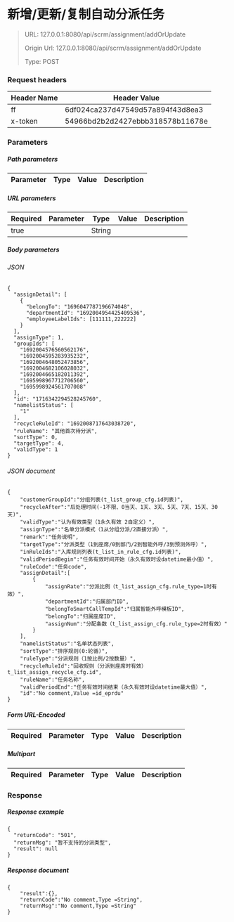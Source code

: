 # 新增/更新/复制自动分派任务

> URL: 127.0.0.1:8080/api/scrm/assignment/addOrUpdate
>
> Origin Url: 127.0.0.1:8080/api/scrm/assignment/addOrUpdate
>
> Type: POST


### Request headers

|Header Name| Header Value|
|---------|------|
|ff|6df024ca237d47549d57a894f43d8ea3|
|x-token|54966bd2b2d2427ebbb318578b11678e|

### Parameters

##### Path parameters

| Parameter | Type | Value | Description |
|---------|------|------|------------|


##### URL parameters

|Required| Parameter | Type | Value | Description |
|---------|---------|------|------|------------|
|true||String|||


##### Body parameters

###### JSON

```
{
  "assignDetail": [
    {
      "belongTo": "1696047787196674048",
      "departmentId": "1692004954425409536",
      "employeeLabelIds": [111111,222222]
    }
  ],
  "assignType": 1,
  "groupIds": [
    "1692004576560562176",
    "1692004595283935232",
    "1692004648052473856",
    "1692004682106028032",
    "1692004665182011392",
    "1695998967712706560",
    "1695998924561707008"
  ],
  "id": "1716342294528245760",
  "namelistStatus": [
    "1"
  ],
  "recycleRuleId": "1692008717643038720",
  "ruleName": "其他首次待分派",
  "sortType": 0,
  "targetType": 4,
  "validType": 1
}
```

###### JSON document

```
{
	"customerGroupId":"分组列表(t_list_group_cfg.id列表)",
	"recycleAfter":"后处理时间(-1不限、0当天、1天、3天、5天、7天、15天、30天)",
	"validType":"认为有效类型（1永久有效 2自定义）",
	"assignType":"名单分派模式（1从分组分派/2直接分派）",
	"remark":"任务说明",
	"targetType":"分派类型（1到座席/0到部门/2到智能外呼/3到预测外呼）",
	"inRuleIds":"入库规则列表(t_list_in_rule_cfg.id列表)",
	"validPeriodBegin":"任务有效时间开始（永久有效时设datetime最小值）",
	"ruleCode":"任务code",
	"assignDetail":[
		{
			"assignRate":"分派比例（t_list_assign_cfg.rule_type=1时有效）",
			"departmentId":"归属部门ID",
			"belongToSmartCallTempId":"归属智能外呼模板ID",
			"belongTo":"归属座席ID",
			"assignNum":"分配条数（t_list_assign_cfg.rule_type=2时有效）"
		}
	],
	"namelistStatus":"名单状态列表",
	"sortType":"排序规则(0:轮循)",
	"ruleType":"分派规则（1按比例/2按数量）",
	"recycleRuleId":"回收规则（分派到座席时有效） t_list_assign_recycle_cfg.id",
	"ruleName":"任务名称",
	"validPeriodEnd":"任务有效时间结束（永久有效时设datetime最大值）",
	"id":"No comment,Value =id_eprdu"
}
```


##### Form URL-Encoded
|Required| Parameter | Type | Value | Description |
|---------|---------|------|------|------------|


##### Multipart
|Required | Parameter | Type | Value | Description |
|---------|---------|------|------|------------|


### Response

##### Response example

```
{
  "returnCode": "501",
  "returnMsg": "暂不支持的分派类型",
  "result": null
}
```

##### Response document
```
{
	"result":{},
	"returnCode":"No comment,Type =String",
	"returnMsg":"No comment,Type =String"
}
```


